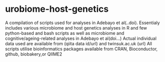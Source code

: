 # urobiome-host-genetics
A compilation of scripts used for analyses in Adebayo et al(..doi). Essentialy includes various microbiome and host genetics analyses in R and few python-based and bash scripts as well as microbiome and cognitive/ageing-related analyses in Adebayo et al(doi...) 
Actual individual data used are available from (qiita data id/url) and twinsuk.ac.uk (url)
All scripts utilise bioinformatics packages available from CRAN, Bioconductor, github, biobakery,or QIIME2
